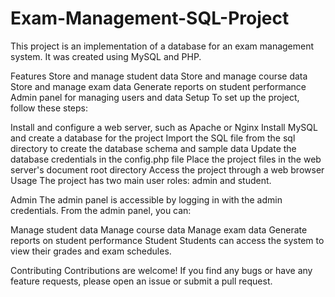 # Exam-Management-SQL-Project
This project is an implementation of a database for an exam management system. It was created using MySQL and PHP.

Features
Store and manage student data
Store and manage course data
Store and manage exam data
Generate reports on student performance
Admin panel for managing users and data
Setup
To set up the project, follow these steps:

Install and configure a web server, such as Apache or Nginx
Install MySQL and create a database for the project
Import the SQL file from the sql directory to create the database schema and sample data
Update the database credentials in the config.php file
Place the project files in the web server's document root directory
Access the project through a web browser
Usage
The project has two main user roles: admin and student.

Admin
The admin panel is accessible by logging in with the admin credentials. From the admin panel, you can:

Manage student data
Manage course data
Manage exam data
Generate reports on student performance
Student
Students can access the system to view their grades and exam schedules.

Contributing
Contributions are welcome! If you find any bugs or have any feature requests, please open an issue or submit a pull request.
